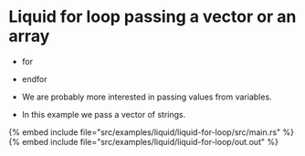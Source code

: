 # Liquid for loop passing a vector or an array

* for
* endfor

* We are probably more interested in passing values from variables.
* In this example we pass a vector of strings.

{% embed include file="src/examples/liquid/liquid-for-loop/src/main.rs" %}
{% embed include file="src/examples/liquid/liquid-for-loop/out.out" %}


